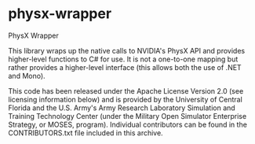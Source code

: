 # physx-wrapper
PhysX Wrapper

This library wraps up the native calls to NVIDIA's PhysX API and
provides higher-level functions to C# for use.  It is not a one-to-one
mapping but rather provides a higher-level interface (this allows both
the use of .NET and Mono).

This code has been released under the Apache License Version 2.0 (see 
licensing information below) and is provided by the University of
Central Florida and the U.S. Army's Army Research Laboratory Simulation
and Training Technology Center (under the Military Open Simulator
Enterprise Strategy, or MOSES, program).  Individual contributors can
be found in the CONTRIBUTORS.txt file included in this archive.

